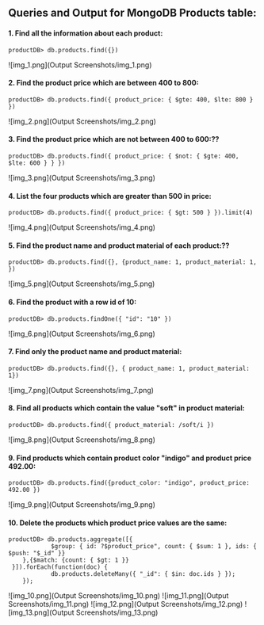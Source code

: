 ## **Queries and Output for MongoDB Products table:**


#### 1.	Find all the information about each product:
     
    productDB> db.products.find({})
![img_1.png](Output Screenshots/img_1.png)

#### 2.	Find the product price which are between 400 to 800:
    
    productDB> db.products.find({ product_price: { $gte: 400, $lte: 800 } })
![img_2.png](Output Screenshots/img_2.png)

#### 3.	Find the product price which are not between 400 to 600:??	
    
    productDB> db.products.find({ product_price: { $not: { $gte: 400, $lte: 600 } } })
![img_3.png](Output Screenshots/img_3.png)

#### 4.	List the four products which are greater than 500 in price:
    
    productDB> db.products.find({ product_price: { $gt: 500 } }).limit(4) 
![img_4.png](Output Screenshots/img_4.png)

#### 5.	Find the product name and product material of each product:??	
    
    productDB> db.products.find({}, {product_name: 1, product_material: 1, })
![img_5.png](Output Screenshots/img_5.png)

#### 6.	Find the product with a row id of 10:	
    
    productDB> db.products.findOne({ "id": "10" })
![img_6.png](Output Screenshots/img_6.png)

#### 7.	Find only the product name and product material:

    productDB> db.products.find({}, { product_name: 1, product_material: 1})
![img_7.png](Output Screenshots/img_7.png)

#### 8.	Find all products which contain the value "soft" in product material:
    
    productDB> db.products.find({ product_material: /soft/i })
![img_8.png](Output Screenshots/img_8.png)

#### 9.	Find products which contain product color "indigo" and product price 492.00:

	productDB> db.products.find({product_color: "indigo", product_price: 492.00 })
![img_9.png](Output Screenshots/img_9.png)

#### 10.	Delete the products which product price values are the same:

	productDB> db.products.aggregate([{
        		$group: { id: ?$product_price", count: { $sum: 1 }, ids: { $push: "$_id" }}
    	},{$match: {count: { $gt: 1 }}
   	 }]).forEach(function(doc) {
        		db.products.deleteMany({ "_id": { $in: doc.ids } });
    	});

![img_10.png](Output Screenshots/img_10.png)
![img_11.png](Output Screenshots/img_11.png)
![img_12.png](Output Screenshots/img_12.png)
![img_13.png](Output Screenshots/img_13.png)


